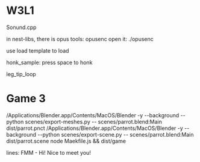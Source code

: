 # W3L1

Sonund.cpp

in nest-libs, there is opus tools: opusenc
open it: ./opusenc

use load template to load

honk_sample: press space to honk

leg_tip_loop

# Game 3
/Applications/Blender.app/Contents/MacOS/Blender -y --background --python scenes/export-meshes.py -- scenes/parrot.blend:Main dist/parrot.pnct
/Applications/Blender.app/Contents/MacOS/Blender -y --background --python scenes/export-scene.py -- scenes/parrot.blend:Main dist/parrot.scene
node Maekfile.js && dist/game  


lines:
FMM - Hi! Nice to meet you!